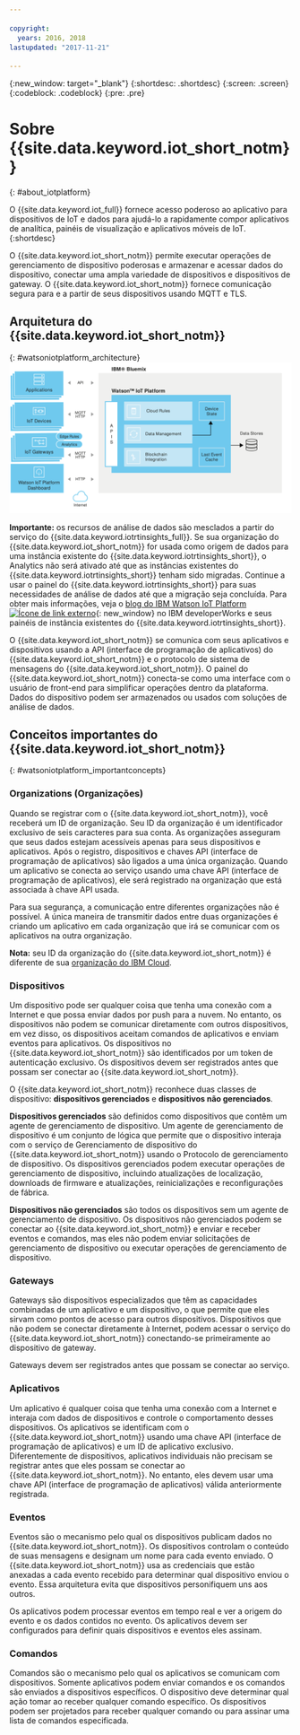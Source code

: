 ```yaml
---

copyright:
  years: 2016, 2018
lastupdated: "2017-11-21"

---
```


{:new_window: target="\_blank"}
{:shortdesc: .shortdesc}
{:screen: .screen}
{:codeblock: .codeblock}
{:pre: .pre}

# Sobre {{site.data.keyword.iot_short_notm}}
{: #about_iotplatform}

O {{site.data.keyword.iot_full}} fornece acesso poderoso ao aplicativo para dispositivos de IoT e dados para ajudá-lo a rapidamente compor aplicativos de analítica, painéis de visualização e
aplicativos móveis de IoT.
{:shortdesc}

O {{site.data.keyword.iot_short_notm}} permite executar operações de gerenciamento de dispositivo poderosas e armazenar e acessar dados do dispositivo, conectar uma ampla variedade de dispositivos e
dispositivos de gateway. O {{site.data.keyword.iot_short_notm}} fornece comunicação segura para e a partir de seus dispositivos usando MQTT e TLS.

## Arquitetura do {{site.data.keyword.iot_short_notm}}
{: #watsoniotplatform_architecture}
![Arquitetura do IBM Watson IoT Platform](images/architecture_platform_2.svg "Arquitetura do IBM Watson IoT Platform")

**Importante:** os recursos de análise de dados são mesclados a partir do serviço do {{site.data.keyword.iotrtinsights_full}}. Se
sua organização do {{site.data.keyword.iot_short_notm}} for usada como origem de
dados para uma instância existente do {{site.data.keyword.iotrtinsights_short}},
o Analytics não será ativado até que as instâncias existentes do
{{site.data.keyword.iotrtinsights_short}} tenham sido migradas. Continue a usar o painel do {{site.data.keyword.iotrtinsights_short}} para suas necessidades de análise de dados até que a migração seja concluída. Para obter mais informações, veja o [blog do IBM Watson IoT Platform ![Ícone de link externo](../../icons/launch-glyph.svg "Ícone de link externo")](https://developer.ibm.com/iotplatform/2016/04/28/iot-real-time-insights-and-watson-iot-platform-a-match-made-in-heaven/){: new_window} no IBM developerWorks e seus painéis de instância existentes do {{site.data.keyword.iotrtinsights_short}}.  

O {{site.data.keyword.iot_short_notm}} se comunica com seus aplicativos e dispositivos usando a API (interface de programação de aplicativos) do {{site.data.keyword.iot_short_notm}} e o protocolo de sistema de mensagens do {{site.data.keyword.iot_short_notm}}. O painel do {{site.data.keyword.iot_short_notm}} conecta-se como uma interface com o usuário de front-end para simplificar operações dentro da plataforma. Dados do dispositivo podem ser armazenados ou usados com soluções de análise de dados.

## Conceitos importantes do {{site.data.keyword.iot_short_notm}}
{: #watsoniotplatform_importantconcepts}

### Organizations (Organizações)

Quando se registrar com o {{site.data.keyword.iot_short_notm}}, você receberá um ID de organização. Seu ID da organização é um identificador exclusivo de seis caracteres para sua conta. As organizações asseguram que seus dados estejam acessíveis apenas para seus dispositivos e aplicativos. Após o registro, dispositivos e chaves API (interface de programação de aplicativos) são ligados a uma única organização. Quando um aplicativo se conecta ao serviço usando uma chave API (interface de programação de aplicativos), ele será registrado na organização que está associada à chave API usada.

Para sua segurança, a comunicação entre diferentes organizações não é possível. A única maneira de transmitir dados entre duas organizações é criando um aplicativo em cada organização que irá se comunicar com os aplicativos na outra organização.

**Nota:** seu ID da organização do {{site.data.keyword.iot_short_notm}} é diferente de sua [organização do IBM Cloud](../../docs/admin/orgs_spaces.html#orginfo).

### Dispositivos

Um dispositivo pode ser qualquer coisa que tenha uma conexão com a Internet e que possa enviar dados por push para a nuvem. No entanto, os dispositivos não podem se comunicar diretamente com outros dispositivos, em vez disso, os dispositivos aceitam comandos de aplicativos e enviam eventos para aplicativos. Os dispositivos no {{site.data.keyword.iot_short_notm}} são identificados por um token de autenticação exclusivo. Os dispositivos devem ser registrados antes que possam ser conectar ao {{site.data.keyword.iot_short_notm}}.

O {{site.data.keyword.iot_short_notm}} reconhece duas classes de dispositivo: **dispositivos gerenciados** e **dispositivos não gerenciados**.

**Dispositivos gerenciados** são definidos como dispositivos que contêm um agente de gerenciamento de dispositivo. Um agente de gerenciamento de dispositivo é um conjunto de lógica que permite que o dispositivo interaja com o serviço de Gerenciamento de dispositivo do {{site.data.keyword.iot_short_notm}} usando o Protocolo de gerenciamento de dispositivo. Os dispositivos gerenciados podem executar operações de gerenciamento de dispositivo, incluindo atualizações de localização, downloads de firmware e atualizações, reinicializações e reconfigurações de fábrica.

**Dispositivos não gerenciados** são todos os dispositivos sem um agente de gerenciamento de dispositivo. Os dispositivos não gerenciados podem se conectar ao {{site.data.keyword.iot_short_notm}} e enviar e receber eventos e comandos, mas eles não podem enviar solicitações de gerenciamento de dispositivo ou executar operações de gerenciamento de dispositivo.

### Gateways

Gateways são dispositivos especializados que têm as capacidades combinadas de um aplicativo e um dispositivo, o que permite que eles sirvam como pontos de acesso para outros dispositivos. Dispositivos que não podem se conectar diretamente à Internet, podem acessar o serviço do {{site.data.keyword.iot_short_notm}} conectando-se primeiramente ao dispositivo de gateway.

Gateways devem ser registrados antes que possam se conectar ao serviço.

### Aplicativos

Um aplicativo é qualquer coisa que tenha uma conexão com a Internet e interaja com dados de dispositivos e controle o comportamento desses dispositivos. Os aplicativos se identificam com o {{site.data.keyword.iot_short_notm}} usando uma chave API (interface de programação de aplicativos) e um ID de aplicativo exclusivo. Diferentemente de dispositivos, aplicativos individuais não precisam se registrar antes que eles possam se conectar ao {{site.data.keyword.iot_short_notm}}. No entanto, eles devem usar uma chave API (interface de programação de aplicativos) válida anteriormente registrada.

### Eventos

Eventos são o mecanismo pelo qual os dispositivos publicam dados no {{site.data.keyword.iot_short_notm}}. Os dispositivos controlam o conteúdo de suas mensagens e designam um nome para cada evento enviado. O {{site.data.keyword.iot_short_notm}} usa as credenciais que estão anexadas a cada evento recebido para determinar qual dispositivo enviou o evento. Essa arquitetura evita que dispositivos personifiquem uns aos outros.

Os aplicativos podem processar eventos em tempo real e ver a origem do evento e os dados contidos no evento. Os aplicativos devem ser configurados para definir quais dispositivos e eventos eles assinam.

### Comandos

Comandos são o mecanismo pelo qual os aplicativos se comunicam com dispositivos. Somente aplicativos podem enviar comandos e os comandos são enviados a dispositivos específicos. O dispositivo deve determinar qual ação tomar ao receber qualquer comando específico. Os dispositivos podem ser projetados para receber qualquer comando ou para assinar uma lista de comandos especificada.
